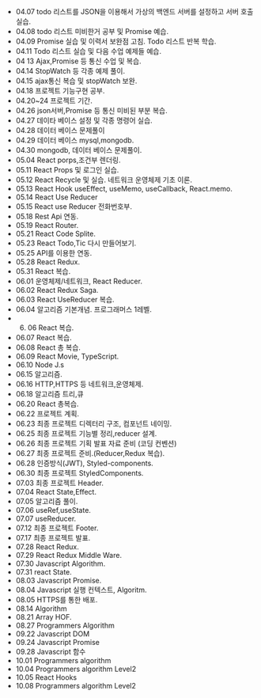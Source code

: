 
+ 04.07
todo 리스트를 JSON을 이용해서 가상의 백엔드 서버를 설정하고 서버 호출 실습. 
+ 04.08
todo 리스트 미비한거 공부 및 Promise 예습.
+ 04.09
Promise 실습 및 이력서 보완점 고침. Todo 리스트 반복 학습.
+ 04.11
Todo 리스트 실습 및 다음 수업 예제들 예습.
+ 04 13
Ajax,Promise 등 통신 수업 및 복습.
+ 04.14
StopWatch 등 각종 예제 풀이.
+ 04.15
ajax통신 복습 및 stopWatch 보완.
+ 04.18 
프로젝트 기능구현 공부.
+ 04.20~24
프로젝트 기간.
+ 04.26
json서버,Promise 등 통신 미비된 부분 복습.
+ 04.27
데이타 베이스 설정 및 각종 명령어 실습.
+ 04.28
데이터 베이스 문제풀이
+ 04.29
데이터 베이스 mysql,mongodb.
+ 04.30 
mongodb, 데이터 베이스 문제풀이.
+ 05.04
React porps,조건부 렌더링.
+ 05.11 
React Props 및 로그인 실습.
+ 05.12
React Recycle 및 실습. 네트워크 운영체제 기초 이론.
+ 05.13
React Hook useEffect, useMemo, useCallback, React.memo.
+ 05.14
React Use Reducer
+ 05.15
React use Reducer 전화번호부.
+ 05.18 
Rest Api 연동.
+ 05.19
React Router. 
+ 05.21
React Code Splite.
+ 05.23
React Todo,Tic 다시 만들어보기.
+ 05.25
API를 이용한 연동.
+ 05.28
React Redux.
+ 05.31
React 복습.
+ 06.01
운영체제/네트워크, React Reducer.
+ 06.02
React Redux Saga.
+ 06.03
React UseReducer 복습.
+ 06.04
알고리즘 기본개념. 프로그래머스 1레벨.
+ 06. 06
React 복습.
+ 06.07
React 복습.
+ 06.08
React 총 복습.
+ 06.09
React Movie, TypeScript.
+ 06.10
Node J.s
+ 06.15
알고리즘.
+ 06.16
HTTP,HTTPS 등 네트워크,운영체제.
+ 06.18
알고리즘 트리,큐
+ 06.20
React 총복습.
+ 06.22
프로젝트 계획.
+ 06.23
최종 프로젝트 디렉터리 구조, 컴포넌트 네이밍.
+ 06.25
최종 프로젝트 기능별 정리,reducer 설계.
+ 06.26
최종 프로젝트 기획 발표 자료 준비 (코딩 컨벤션)
+ 06.27
최종 프로젝트 준비.(Reducer,Redux 복습).
+ 06.28
인증방식(JWT), Styled-components.
+ 06.30
최종 프로젝트 StyledComponents.
+ 07.03
최종 프로젝트 Header.
+ 07.04
React State,Effect.
+ 07.05
알고리즘 풀이.
+ 07.06
useRef,useState.
+ 07.07
useReducer.
+ 07.12
최종 프로젝트 Footer.
+ 07.17
최종 프로젝트 발표.
+ 07.28
React Redux.
+ 07.29
React Redux Middle Ware.
+ 07.30
Javascript Algorithm.
+ 07.31
react State.
+ 08.03
Javascript Promise.
+ 08.04 
Javascript 실행 컨텍스트, Algoritm.
+ 08.05 
HTTPS를 통한 배포.
+ 08.14
Algorithm
+ 08.21
Array HOF.
+ 08.27
Programmers Algorithm
+ 09.22
Javascript DOM
+ 09.24
Javascript Promise
+ 09.28
Javascript 함수
+ 10.01
Programmers algorithm
+ 10.04
Programmers algorithm Level2
+ 10.05
React Hooks
+ 10.08
Programmers algorithm Level2

